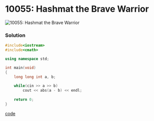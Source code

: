 # 10055: Hashmat the Brave Warrior
![10055: Hashmat the Brave Warrior]()

### Solution
```C++
#include<iostream>
#include<cmath>

using namespace std;

int main(void)
{
	long long int a, b;
	
	while(cin >> a >> b)
		cout << abs(a - b) << endl;
	
	return 0;
}
```
[code](10055.cpp)
